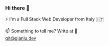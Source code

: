 ### Hi there 👋

⚡ I'm a Full Stack Web Developer from Italy 🇮🇹 

📫 Something to tell me? Write at 💬\
<git@gianlu.dev>
